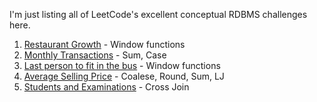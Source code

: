 I'm just listing all of LeetCode's excellent conceptual RDBMS challenges here. 

1) [Restaurant Growth](https://leetcode.com/problems/restaurant-growth/submissions/1465763416/) - Window functions
2) [Monthly Transactions](https://leetcode.com/problems/monthly-transactions-i/description/) - Sum, Case
3) [Last person to fit in the bus](https://leetcode.com/problems/last-person-to-fit-in-the-bus/submissions/1465946731/) - Window functions
4) [Average Selling Price](https://leetcode.com/problems/average-selling-price/submissions/1466536978/) - Coalese, Round, Sum, LJ
5) [Students and Examinations](https://leetcode.com/problems/students-and-examinations/description/) - Cross Join
